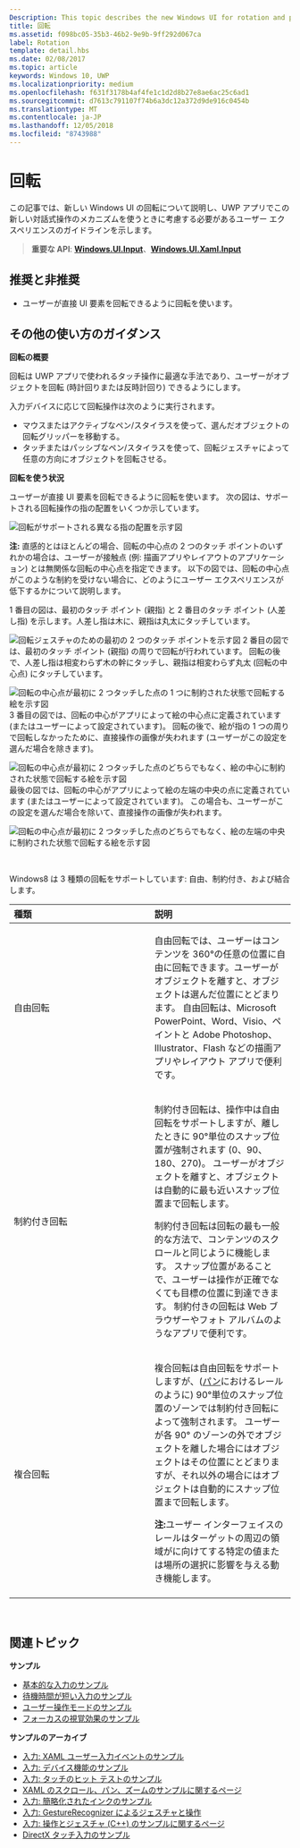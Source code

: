 ```yaml
---
Description: This topic describes the new Windows UI for rotation and provides user experience guidelines that should be considered when using this new interaction mechanism in your UWP app.
title: 回転
ms.assetid: f098bc05-35b3-46b2-9e9b-9ff292d067ca
label: Rotation
template: detail.hbs
ms.date: 02/08/2017
ms.topic: article
keywords: Windows 10, UWP
ms.localizationpriority: medium
ms.openlocfilehash: f631f3178b4af4fe1c1d2d8b27e8ae6ac25c6ad1
ms.sourcegitcommit: d7613c791107f74b6a3dc12a372d9de916c0454b
ms.translationtype: MT
ms.contentlocale: ja-JP
ms.lasthandoff: 12/05/2018
ms.locfileid: "8743988"
---
```

# <a name="rotation"></a>回転


この記事では、新しい Windows UI の回転について説明し、UWP アプリでこの新しい対話式操作のメカニズムを使うときに考慮する必要があるユーザー エクスペリエンスのガイドラインを示します。

> **重要な API**: [**Windows.UI.Input**](https://msdn.microsoft.com/library/windows/apps/br242084)、[**Windows.UI.Xaml.Input**](https://msdn.microsoft.com/library/windows/apps/br227994)

## <a name="dos-and-donts"></a>推奨と非推奨

-   ユーザーが直接 UI 要素を回転できるように回転を使います。

## <a name="additional-usage-guidance"></a>その他の使い方のガイダンス


**回転の概要**

回転は UWP アプリで使われるタッチ操作に最適な手法であり、ユーザーがオブジェクトを回転 (時計回りまたは反時計回り) できるようにします。

入力デバイスに応じて回転操作は次のように実行されます。

-   マウスまたはアクティブなペン/スタイラスを使って、選んだオブジェクトの回転グリッパーを移動する。
-   タッチまたはパッシブなペン/スタイラスを使って、回転ジェスチャによって任意の方向にオブジェクトを回転させる。

**回転を使う状況**

ユーザーが直接 UI 要素を回転できるように回転を使います。 次の図は、サポートされる回転操作の指の配置をいくつか示しています。

![回転がサポートされる異なる指の配置を示す図](images/ux-rotate-positions.png)

**注:** 直感的とはほとんどの場合、回転の中心点の 2 つのタッチ ポイントのいずれかの場合は、ユーザーが接触点 (例: 描画アプリやレイアウトのアプリケーション) とは無関係な回転の中心点を指定できます。 以下の図では、回転の中心点がこのような制約を受けない場合に、どのようにユーザー エクスペリエンスが低下するかについて説明します。

1 番目の図は、最初のタッチ ポイント (親指) と 2 番目のタッチ ポイント (人差し指) を示します。人差し指は木に、親指は丸太にタッチしています。

![回転ジェスチャのための最初の 2 つのタッチ ポイントを示す図](images/ux-rotate-points1.png)
2 番目の図では、最初のタッチ ポイント (親指) の周りで回転が行われています。 回転の後で、人差し指は相変わらず木の幹にタッチし、親指は相変わらず丸太 (回転の中心点) にタッチしています。

![回転の中心点が最初に 2 つタッチした点の 1 つに制約された状態で回転する絵を示す図](images/ux-rotate-points2.png)
3 番目の図では、回転の中心がアプリによって絵の中心点に定義されています (またはユーザーによって設定されています)。 回転の後で、絵が指の 1 つの周りで回転しなかったために、直接操作の画像が失われます (ユーザーがこの設定を選んだ場合を除きます)。

![回転の中心点が最初に 2 つタッチした点のどちらでもなく、絵の中心に制約された状態で回転する絵を示す図](images/ux-rotate-points3.png)
最後の図では、回転の中心がアプリによって絵の左端の中央の点に定義されています (またはユーザーによって設定されています)。 この場合も、ユーザーがこの設定を選んだ場合を除いて、直接操作の画像が失われます。

![回転の中心点が最初に 2 つタッチした点のどちらでもなく、絵の左端の中央に制約された状態で回転する絵を示す図](images/ux-rotate-points4.png)

 

Windows8 は 3 種類の回転をサポートしています: 自由、制約付き、および結合します。

<table>
<colgroup>
<col width="50%" />
<col width="50%" />
</colgroup>
<thead>
<tr class="header">
<th align="left">種類</th>
<th align="left">説明</th>
</tr>
</thead>
<tbody>
<tr class="odd">
<td align="left">自由回転</td>
<td align="left"><p>自由回転では、ユーザーはコンテンツを 360°の任意の位置に自由に回転できます。ユーザーがオブジェクトを離すと、オブジェクトは選んだ位置にとどまります。 自由回転は、Microsoft PowerPoint、Word、Visio、ペイントと Adobe Photoshop、Illustrator、Flash などの描画アプリやレイアウト アプリで便利です。</p></td>
</tr>
<tr class="even">
<td align="left">制約付き回転</td>
<td align="left"><p>制約付き回転は、操作中は自由回転をサポートしますが、離したときに 90°単位のスナップ位置が強制されます (0、90、180、270)。 ユーザーがオブジェクトを離すと、オブジェクトは自動的に最も近いスナップ位置まで回転します。</p>
<p>制約付き回転は回転の最も一般的な方法で、コンテンツのスクロールと同じように機能します。 スナップ位置があることで、ユーザーは操作が正確でなくても目標の位置に到達できます。 制約付きの回転は Web ブラウザーやフォト アルバムのようなアプリで便利です。</p></td>
</tr>
<tr class="odd">
<td align="left">複合回転</td>
<td align="left"><p>複合回転は自由回転をサポートしますが、(<a href="guidelines-for-panning.md">パン</a>におけるレールのように) 90°単位のスナップ位置のゾーンでは制約付き回転によって強制されます。 ユーザーが各 90° のゾーンの外でオブジェクトを離した場合にはオブジェクトはその位置にとどまりますが、それ以外の場合にはオブジェクトは自動的にスナップ位置まで回転します。</p>
<div class="alert">
<strong>注:</strong>ユーザー インターフェイスのレールはターゲットの周辺の領域がに向けてする特定の値または場所の選択に影響を与える動き機能します。
</div>
<div>
 
</div></td>
</tr>
</tbody>
</table>

 

## <a name="related-topics"></a>関連トピック


**サンプル**
* [基本的な入力のサンプル](https://go.microsoft.com/fwlink/p/?LinkID=620302)
* [待機時間が短い入力のサンプル](https://go.microsoft.com/fwlink/p/?LinkID=620304)
* [ユーザー操作モードのサンプル](https://go.microsoft.com/fwlink/p/?LinkID=619894)
* [フォーカスの視覚効果のサンプル](https://go.microsoft.com/fwlink/p/?LinkID=619895)

**サンプルのアーカイブ**
* [入力: XAML ユーザー入力イベントのサンプル](https://go.microsoft.com/fwlink/p/?linkid=226855)
* [入力: デバイス機能のサンプル](https://go.microsoft.com/fwlink/p/?linkid=231530)
* [入力: タッチのヒット テストのサンプル](https://go.microsoft.com/fwlink/p/?linkid=231590)
* [XAML のスクロール、パン、ズームのサンプルに関するページ](https://go.microsoft.com/fwlink/p/?linkid=251717)
* [入力: 簡略化されたインクのサンプル](https://go.microsoft.com/fwlink/p/?linkid=246570)
* [入力: GestureRecognizer によるジェスチャと操作](https://go.microsoft.com/fwlink/p/?LinkId=264995)
* [入力: 操作とジェスチャ (C++) のサンプルに関するページ](https://go.microsoft.com/fwlink/p/?linkid=231605)
* [DirectX タッチ入力のサンプル](https://go.microsoft.com/fwlink/p/?LinkID=231627)
 

 




